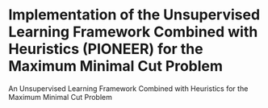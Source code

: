 # Implementation of the Unsupervised Learning Framework Combined with Heuristics (PIONEER) for the Maximum Minimal Cut Problem
An Unsupervised Learning Framework Combined with Heuristics for the Maximum Minimal Cut Problem
